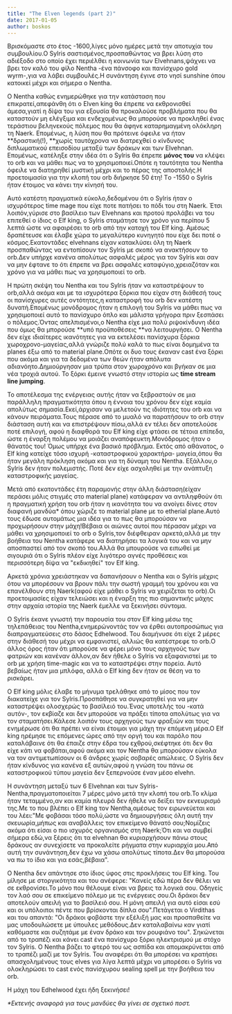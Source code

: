 ```yaml
---
title: "The Elven legends (part 2)"
date: 2017-01-05
author: boskos
---
```


Βρισκόμαστε στο έτος -1600,λίγες μόνο ημέρες μετά την αποτυχία του
συμβουλίου.Ο Sylris σαστισμένος,προσπαθώντας να βρει λύση στο αδιέξοδο στο
οποίο έχει περιέλθει η κοινωνία των Elvehnans,ψάχνει να βρει τον καλό του φίλο
Nentha -ένα πάνσοφο και πανίσχυρο gold wyrm-,για να λάβει συμβουλές.Η
συνάντηση έγινε στο νησί sunshine όπου κατοικεί μέχρι και σήμερα ο Nentha.

O Nentha καθώς ενημερώθηκε για την κατάσταση που επικρατεί,απεφάνθη ότι ο
Elven king θα έπρεπε να εκθρονισθεί άμεσα,γιατί η δίψα του για εξουσία θα
προκαλούσε προβλήματα που θα καταστούν μη ελέγξιμα και ενδεχομένως θα μπορούσε
να προκληθεί ένας τεράστιου βεληνεκούς πόλεμος που θα άφηνε καταρημαγμένη
ολόκληρη τη Naerk. Επομένως, η λύση που θα πρότεινε όφειλε να ήταν
**δραστική(!),  **χωρίς ταυτόχρονα να διατρεχθεί ο κίνδυνος διπλωματικού
επεισοδίου μεταξύ των δράκων και των Elvehnan. Επομένως, κατέληξε στην ιδέα
ότι ο Sylris θα έπρεπε **μόνος του** να κλέψει το orb και να μάθει πως να το
χρησιμοποιεί.Οπότε η ταυτότητα του Nentha όφειλε να διατηρηθεί μυστική μέχρι
και το πέρας της αποστολής.Η προετοιμασία για την κλοπή του orb διήρκησε 50
έτη! Tο -1550 ο Sylris ήταν έτοιμος να κάνει την κίνησή του.

Αυτό κατέστη πραγματικά εύκολο,δεδομένου ότι ο Sylris ήταν ο ισχυρότερος
time mage που είχε ποτε πατήσει το πόδι του στη Naerk. Έτσι λοιπόν,γύρισε στο
βασίλειο των Elvehnans και προτού προλάβει να του επιτεθεί ο ίδιος ο Elf king,
ο Sylris σταμάτησε τον χρόνο για περίπου 5 λεπτά ώστε να αφαιρέσει το orb από
την κατοχή του Elf king. Αμέσως δραπέτευσε και έλαβε χώρα το μεγαλύτερο
κυνηγητό που είχε δει ποτέ ο κόσμος.Εκατοντάδες elvehnans είχαν κατακλύσει όλη
τη Naerk προσπαθώντας να εντοπίσουν τον Sylris με σκοπό να ανακτήσουν το
orb.Δεν υπήρχε κανένα απολύτως ασφαλές μέρος για τον Sylris και σαν να μην
έφτανε το ότι έπρεπε να βρει ασφαλές καταφύγιο,χρειαζόταν και χρόνο για να
μάθει πως να χρησιμοποιεί το orb.

H πρώτη σκέψη του Nentha και του Sylris ήταν να καταστρέψουν το orb,αλλά
ακόμα και με τα ισχυρότερα ξόρκια που είχαν στη διάθεσή τους οι πανίσχυρες
αυτές οντότητες,η καταστροφή του orb δεν κατέστη δυνατή.Επομένως μονόδρομος
ήταν η επιλογή του Sylris να μάθει πως να χρησιμοποιεί αυτό το πανίσχυρο όπλο
και μάλιστα γρήγορα πριν ξεσπάσει ο πόλεμος.Όντας απελπισμένοι,ο Nentha είχε
μια πολύ ριψοκίνδυνη ιδέα που όμως θα μπορούσε **υπό προϋποθέσεις  **να
λειτουργήσει. Ο Nentha δεν είχε ιδιαίτερες ικανότητες για να εκτελέσει
πανίσχυρα ξόρκια χωροχρονο-μαγείας,αλλά γνώριζε πολύ καλά το πως είναι
δομημένα τα planes έξω από το material plane.Οπότε οι δυο τους έκαναν cast ένα
ξόρκι που ακόμα και για τα δεδομένα των θεών ήταν απόλυτα
αδιανόητο.Δημιούργησαν μια τρύπα στον χωροχρόνο και βγήκαν σε μια νέα τροχιά
αυτού. Το ξόρκι έμεινε γνωστό στην ιστορία ως **time stream line jumping**.

Το αποτέλεσμα της ενέργειας αυτής ήταν να ξεβραστούν σε μια παράλληλη
πραγματικότητα όπου η έννοια του χρόνου δεν είχε καμία απολύτως
σημασία.Εκεί,άρχισαν να μελετούν τις ιδιότητες του orb και να κάνουν
πειράματα.Τους πέρασε από το μυαλό να παρατήσουν το orb στην διάσταση αυτή και
να επιστρέψουν πίσω,αλλά εν τέλει δεν αποτελούσε ποτέ επιλογή, αφού η διαφθορά
του Elf king είχε φτάσει σε τέτοια επίπεδα, ώστε η έναρξη πολέμου να μοιάζει
αναπόφευκτη.Μονόδρομος ήταν ο θάνατός του! Όμως υπήρχε ένα βασικό πρόβλημα.
Εκτός από αθάνατος, ο Elf king κατείχε τόσο ισχυρή -καταστροφικού χαρακτήρα-
μαγεία,όπου θα ήταν μεγάλη πρόκληση ακόμα και για τη δύναμη του Nentha.
Εξάλλου,ο Sylris δεν ήταν πολεμιστής. Ποτέ δεν είχε ασχοληθεί με την ανάπτυξη
καταστροφικής μαγείας.

Μετά από εκατοντάδες έτη παραμονής στην άλλη διάσταση(είχαν περάσει μόλις
στιγμές στο material plane) κατάφεραν να αντιληφθούν ότι η πραγματική χρήση
του orb ήταν η ικανότητα του να ανοίγει δίνες στον διαφανή μανδύα* όπου χώριζε
το material plane με το etherial plane.Αυτό τους έδωσε αυτομάτως μια ιδέα για
το πως θα μπορούσαν να προχωρήσουν στην μάχη!Βέβαια οι αιώνες αυτοί που
πέρασαν μέχρι να μάθει να χρησιμοποιεί το orb o Sylris,τον διέφθειραν
αρκετά,αλλά με την βοήθεια του Nentha κατάφερε να διατηρήσει τα λογικά του και
να μην αποσπαστεί από τον σκοπό του.Αλλά θα μπουρούσε να ειπωθεί με σιγουριά
ότι ο Sylris πλέον είχε λιγότερο αγνές προθέσεις και περισσότερη δίψα να
"εκδικηθεί" τον Elf king.

Αρκετά χρόνια χρειάστηκαν να δαπανήσουν ο Nentha και ο Sylris μέχρις ότου να
μπορέσουν να βρουν πάλι την σωστή γραμμή του χρόνου και να επανέλθουν στη
Naerk(αφού είχε μάθει ο Sylris να χειρίζεται το orb).Οι προετοιμασίες είχαν
τελειώσει και η έναρξη της πιο σημαντικής μάχης στην αρχαία ιστορία της Naerk
έμελλε να ξεκινήσει σύντομα.

O Sylris έκανε γνωστή την παρουσία του στον Elf king μέσω της τηλεπάθειας
του Nentha,ενημερώνοντάς τον να έρθει αυτοπροσώπως για διαπραγματεύσεις στο
δάσος Edhelwood. Του διαμήνυσε ότι είχε 2 μέρες στην διάθεσή του μέχρι να
εμφανιστεί, αλλιώς θα κατέστρεφε το orb.Ο άλλος όρος ήταν ότι μπορούσε να
φέρει μόνο τους αρχηγούς των φατριών και κανέναν άλλον,αν δεν ήθελε ο Sylris
να εξαφανιστεί με το orb με χρήση time-magic και να το καταστρέψει στην
πορεία. Αυτό βεβαίως ήταν μια μπλόφα, αλλά ο Elf king δεν ήταν σε θέση να το
ρισκάρει.

Ο Elf king μόλις έλαβε το μήνυμα τρελάθηκε από το μίσος που τον διακατείχε
για τον Sylris.Προσπάθησε να συγκρατηθεί για να μην καταστρέψει ολοσχερώς το
βασίλειό του.Ένας υποτελής του -κατά αυτόν-, τον εκβίαζε και δεν μπορούσε να
πράξει τίποτα απολύτως για να τον σταματήσει.Κάλεσε λοιπόν τους αρχηγούς των
φραξιών και τους ενημέρωσε ότι θα πρέπει να είναι έτοιμοι για μάχη την επόμενη
μέρα.Ο Elf king ηρέμησε τις επόμενες ώρες από την οργή του και παρόλο που
καταλάβαινε ότι θα έπαιζε στην έδρα του εχθρού,σκέφτηκε ότι δεν θα είχε κάτι
να φοβάται,αφού ακόμα και τον Nentha θα μπορούσαν εύκολα να τον αντιμετωπίσουν
οι 6 άνδρες χωρίς σοβαρές απώλειες. Ο Sylris δεν ήταν κίνδυνος για κανένα εξ
αυτών,αφού η γνώση του πάνω σε καταστροφικού τύπου μαγεία δεν ξεπερνούσε έναν
μέσο elvehn.

Η συνάντηση μεταξύ των 6 Elvehnan και των Sylris-Nentha,πραγματοποιείται 7
μέρες μόνο μετά την κλοπή του orb.Το κλίμα ήταν τεταμμένο,αν και καμία πλευρά
δεν ήθελε να δείξει τον εκνευρισμό της.Με το που βλέπει ο Elf king τον
Nentha,αμέσως τον ειρωνεύεται και του λέει:"Με φοβάσαι τόσο πολύ,ώστε να
δημιουργήσεις όλη αυτή την σκευωρία,μήπως και αναβάλλεις τον επικείμενο θάνατό
σου;Νομίζεις ακόμα ότι είσαι ο πιο ισχυρός οργανισμός στη Naerk;Ότι και να
συμβεί σήμερα εδώ,να ξέρεις ότι τα elvehnan θα κυριαρχήσουν πάνω στους δράκους
αν συνεχίσετε να προκαλείτε ρήγματα στην κυριαρχία μου.Από αυτή την
συνάντηση,δεν έχω να χάσω απολύτως τίποτα.Δεν θα μπορούσα να πω το ίδιο και
για εσάς,βέβαια".

Ο Nentha δεν απάντησε στο ίδιος ύφος στις προκλήσεις του Elf king. Του
μίλησε με στοργικότητα και του ανέφερε: "Κανείς εδώ πέρα δεν θέλει να σε
εκθρονίσει.Το μόνο που θέλουμε είναι να βρεις τα λογικά σου. Οδηγείς τον λαό
σου σε επικείμενο πόλεμο με τις ενέργειες σου.Οι δράκοι δεν αποτελούν απειλή
για το βασίλειό σου. Η μόνη απειλή για αυτό είσαι εσύ και οι υπόλοιποι πέντε
που βρίσκονται δίπλα σου".Πετάγεται ο Virdithas και του απαντά: "Οι δράκοι
φοβάστε την εξέλιξή μας και προσπαθείτε να μας υποδουλώσετε με ύπουλες
μεθόδους.Δεν καταλαβαίνω καν γιατί καθόμαστε και συζητάμε με έναν δράκο και
τον ρουφιάνο του". Σηκώνεται από το τραπέζι και κάνει cast ένα πανίσχυρο ξόρκι
ηλεκτρισμού με στόχο τον Sylris. Ο Nentha βάζει το φτερό του ως ασπίδα και
απομακρύνεται από το τραπέζι μαζί με τον Sylris. Του αναφέρει ότι θα μπορέσει
να κρατήσει απασχολημένους τους elves για λίγα λεπτά μέχρι να μπορέσει ο
Sylris να ολοκληρώσει το cast ενός πανίσχυρου sealing spell με την βοήθεια του
orb.

Η μάχη του Edhelwood έχει ήδη ξεκινήσει!  

_*Εκτενής αναφορά για τους μανδύες θα γίνει σε σχετικό ποστ._

